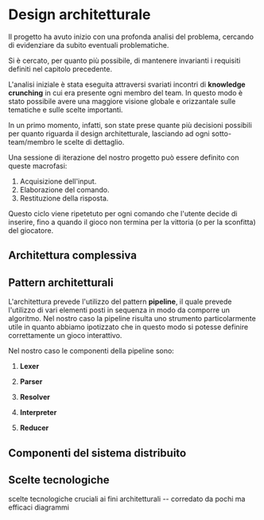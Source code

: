 # Design architetturale

<!-- Design a alto livello, intesto come pattern flux, la pipeline, il concetto
di core e cli un po' approfondito ma non troppo, e la struttura multiprogetto per
la loro realizzazione, gli esempi,
come ereditano core e cli come dipendenze, qualche diagramma che esplicita le dipendenze
a alto livello (core > cli > examples), i package principali del core, a alto livello
senza approfondirli troppo ma dando un'idea di massima.
-->

Il progetto ha avuto inizio con una profonda analisi del problema, cercando di
evidenziare da subito eventuali problematiche.

Si è cercato, per quanto più possibile, di mantenere invarianti i requisiti
definiti nel capitolo precedente.

L'analisi iniziale è stata eseguita attraversi svariati incontri di **knowledge
crunching** in cui era presente ogni membro del team. In questo modo è stato
possibile avere una maggiore visione globale e orizzantale sulle tematiche e
sulle scelte importanti.

In un primo momento, infatti, son state prese quante più decisioni possibili per
quanto riguarda il design architetturale, lasciando ad ogni sotto-team/membro le
scelte di dettaglio.

Una sessione di iterazione del nostro progetto può essere definito con queste
macrofasi:

1. Acquisizione dell'input.
2. Elaborazione del comando.
3. Restituzione della risposta.

Questo ciclo viene ripetetuto per ogni comando che l'utente decide di inserire,
fino a quando il gioco non termina per la vittoria (o per la sconfitta) del
giocatore.

## Architettura complessiva

## Pattern architetturali

L'architettura prevede l'utilizzo del pattern **pipeline**, il quale prevede
l'utilizzo di vari elementi posti in sequenza in modo da comporre un algoritmo.
Nel nostro caso la pipeline risulta uno strumento particolarmente utile in
quanto abbiamo ipotizzato che in questo modo si potesse definire correttamente
un gioco interattivo.

Nel nostro caso le componenti della pipeline sono:

1. **Lexer**

2. **Parser**

3. **Resolver**

4. **Interpreter**

5. **Reducer**

## Componenti del sistema distribuito

## Scelte tecnologiche

scelte tecnologiche cruciali ai fini architetturali -- corredato da pochi ma
efficaci diagrammi
